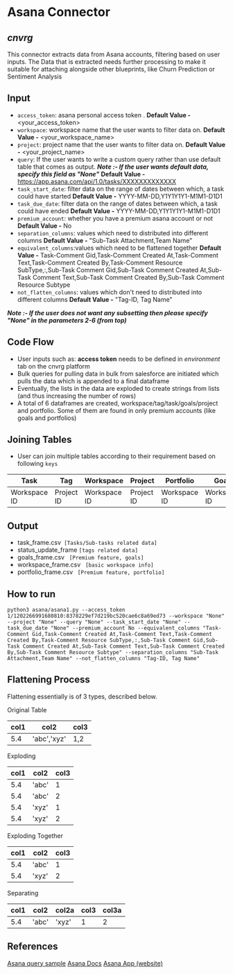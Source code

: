 # Asana Connector
## _cnvrg_

This connector extracts data from Asana accounts, filtering based on user inputs. The Data that is extracted needs further processing to make it suitable for attaching alongside other blueprints, like Churn Prediction or Sentiment Analysis

## Input
- `access_token`: asana personal access token .
    **Default Value -** <your_access_token>
- `workspace`: workspace name that the user wants to filter data on.
    **Default Value -** <your_workspace_name>
- `project`: project name that the user wants to filter data on.
    **Default Value -** <your_project_name>
-	`query`: If the user wants to write a custom query rather than use default table that comes as output. 
    _**Note :- If the user wants default data, specify this field as "None"**_
    **Default Value -** https://app.asana.com/api/1.0/tasks/XXXXXXXXXXXXX
-	`task_start_date`: filter data on the range of dates between which, a task could have started
    **Default Value -** YYYY-MM-DD,Y1Y1Y1Y1-M1M1-D1D1
-	`task_due_date`: filter data on the range of dates between which, a task could have ended
    **Default Value -** YYYY-MM-DD,Y1Y1Y1Y1-M1M1-D1D1
-   `premium_account`: whether you have a premium asana account or not
    **Default Value -** No
-   `separation_columns`: values which need to distributed into different columns
    **Default Value -** "Sub-Task Attachment,Team Name"
-   `equivalent_columns`:values which need to be flattened together
    **Default Value -** Task-Comment Gid,Task-Comment Created At,Task-Comment Text,Task-Comment Created By,Task-Comment Resource SubType,:,Sub-Task Comment Gid,Sub-Task Comment Created At,Sub-Task Comment Text,Sub-Task Comment Created By,Sub-Task Comment Resource Subtype
-   `not_flatten_columns`: values which don't need to distributed into different columns
    **Default Value -** "Tag-ID, Tag Name"

_**Note :- If the user does not want any subsetting then please specify "None" in the parameters 2-6 (from top)**_


## Code Flow
- User inputs such as: **access token** needs to be defined in _environment_  tab on the cnvrg platform
- Bulk queries for pulling data in bulk from salesforce are initiated which pulls the data which is appended to a final dataframe
- Eventually, the lists in the data are exploded to create strings from lists (and thus increasing the number of rows)
- A total of 6 dataframes are created, workspace/tag/task/goals/project and portfolio. Some of them are found in only premium accounts (like goals and portfolios)
## Joining Tables
- User can join multiple tables according to their requirement based on following `keys`

|Task |Tag |Workspace |Project |Portfolio| Goals
|---|---|---|---|---|---|
|Workspace ID |Project ID |Workspace ID |Project ID |Workspace ID|Workspace ID 

## Output
-   task_frame.csv` [Tasks/Sub-tasks related data]`
-   status_update_frame `[tags related data]`
-   goals_frame.csv ` [Premium feature, goals]`
-   workspace_frame.csv ` [basic workspace info]`
-   portfolio_frame.csv ` [Premium feature, portfolio]`

## How to run
```
python3 asana/asana1.py --access_token 1/1202266991680810:8378229ef7d219bc520cae6c8a69ed73 --workspace "None" --project "None" --query "None" --task_start_date "None" --task_due_date "None" --premium_account No --equivalent_columns "Task-Comment Gid,Task-Comment Created At,Task-Comment Text,Task-Comment Created By,Task-Comment Resource SubType,:,Sub-Task Comment Gid,Sub-Task Comment Created At,Sub-Task Comment Text,Sub-Task Comment Created By,Sub-Task Comment Resource Subtype" --separation_columns "Sub-Task Attachment,Team Name" --not_flatten_columns "Tag-ID, Tag Name" 
```
## Flattening Process
Flattening essentially is of 3 types, described below.

Original Table

| col1 | col2 | col3 |
|-|-|-|
|5.4|'abc','xyz'|1,2|

Exploding

| col1 | col2 | col3 |
|-|-|-|
| 5.4 | 'abc' | 1 |
| 5.4 |'abc' | 2 |
| 5.4 | 'xyz' | 1 |
| 5.4 | 'xyz' | 2 |

Exploding Together

| col1 | col2 | col3 |
|-|-|-|
|5.4|'abc'|1|
|5.4|'xyz'|2|

Separating

| col1 | col2 | col2a | col3 | col3a |
|-|-|-|-|-|
|5.4|'abc'|'xyz'| 1 | 2 |

## References
[Asana query sample](https://developers.asana.com/docs/get-tags-in-a-workspace)
[Asana Docs](https://developers.asana.com/docs/)
[Asana App (website)](https://app.asana.com/)
